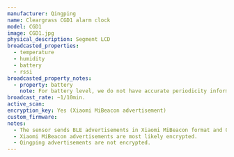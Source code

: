 ```yaml
---
manufacturer: Qingping
name: Cleargrass CGD1 alarm clock
model: CGD1
image: CGD1.jpg
physical_description: Segment LCD
broadcasted_properties:
  - temperature
  - humidity
  - battery
  - rssi
broadcasted_property_notes:
  - property: battery
    note: For battery level, we do not have accurate periodicity information yet.
broadcast_rate: ~1/10min.
active_scan:
encryption_key: Yes (Xiaomi MiBeacon advertisement)
custom_firmware:
notes:
  - The sensor sends BLE advertisements in Xiaomi MiBeacon format and Qingping format.
  - Xiaomi MiBeacon advertisements are most likely encrypted.
  - Qingping advertisements are not encrypted.
---
```

